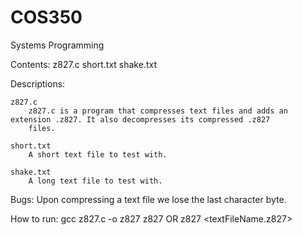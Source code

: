 # COS350
Systems Programming

Contents:
    z827.c
    short.txt
    shake.txt
    
Descriptions:

    z827.c
        z827.c is a program that compresses text files and adds an extension .z827. It also decompresses its compressed .z827 
        files. 
        
    short.txt 
        A short text file to test with.
    
    shake.txt
        A long text file to test with.
        
Bugs:
    Upon compressing a text file we lose the last character byte. 
    
How to run: 
    gcc z827.c -o z827
    z827 <textFileName> OR z827 <textFileName.z827>
        
